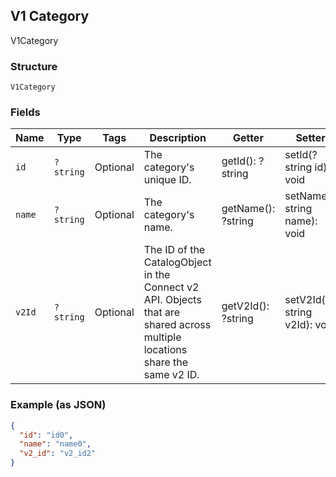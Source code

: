 ## V1 Category

V1Category

### Structure

`V1Category`

### Fields

| Name | Type | Tags | Description | Getter | Setter |
|  --- | --- | --- | --- | --- | --- |
| `id` | `?string` | Optional | The category's unique ID. | getId(): ?string | setId(?string id): void |
| `name` | `?string` | Optional | The category's name. | getName(): ?string | setName(?string name): void |
| `v2Id` | `?string` | Optional | The ID of the CatalogObject in the Connect v2 API. Objects that are shared across multiple locations share the same v2 ID. | getV2Id(): ?string | setV2Id(?string v2Id): void |

### Example (as JSON)

```json
{
  "id": "id0",
  "name": "name0",
  "v2_id": "v2_id2"
}
```

